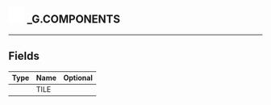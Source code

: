 ## <img src="../../.gitbook/assets/base.png" width="32" height="32" /> _G.COMPONENTS


-----------------
## Fields

| Type   | Name | Optional |
| ------ | ---- | -------: |
|  | TILE |  |
